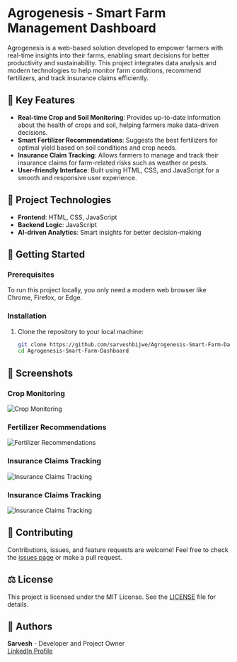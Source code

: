 # Agrogenesis - Smart Farm Management Dashboard

Agrogenesis is a web-based solution developed to empower farmers with real-time insights into their farms, enabling smart decisions for better productivity and sustainability. This project integrates data analysis and modern technologies to help monitor farm conditions, recommend fertilizers, and track insurance claims efficiently.

## 🌱 Key Features
- **Real-time Crop and Soil Monitoring**: Provides up-to-date information about the health of crops and soil, helping farmers make data-driven decisions.
- **Smart Fertilizer Recommendations**: Suggests the best fertilizers for optimal yield based on soil conditions and crop needs.
- **Insurance Claim Tracking**: Allows farmers to manage and track their insurance claims for farm-related risks such as weather or pests.
- **User-friendly Interface**: Built using HTML, CSS, and JavaScript for a smooth and responsive user experience.

## 🔗 Project Technologies
- **Frontend**: HTML, CSS, JavaScript
- **Backend Logic**: JavaScript
- **AI-driven Analytics**: Smart insights for better decision-making

## 🚀 Getting Started

### Prerequisites
To run this project locally, you only need a modern web browser like Chrome, Firefox, or Edge.

### Installation
1. Clone the repository to your local machine:
   ```bash
   git clone https://github.com/sarveshbijwe/Agrogenesis-Smart-Farm-Dashboard.git
   cd Agrogenesis-Smart-Farm-Dashboard
## 📸 Screenshots
### Crop Monitoring
![Crop Monitoring](.screenshot/1.png)
### Fertilizer Recommendations
![Fertilizer Recommendations](.screenshot/2.png)
### Insurance Claims Tracking
![Insurance Claims Tracking](.screenshot/3.png)
### Insurance Claims Tracking
![Insurance Claims Tracking](.screenshot/4.png)

## 🤝 Contributing
Contributions, issues, and feature requests are welcome!
Feel free to check the [issues page](https://github.com/yourusername/Agrogenesis-Smart-Farm-Dashboard/issues) or make a pull request.

## ⚖️ License
This project is licensed under the MIT License. See the [LICENSE](LICENSE) file for details.

## 👤 Authors
**Sarvesh** - Developer and Project Owner  
[LinkedIn Profile](https://www.linkedin.com/in/yourlinkedin)

